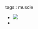 tags:: muscle

- ![](https://peach-geographical-bat-397.mypinata.cloud/ipfs/QmUTg5GqEZeYHwyMbRuXZdCjwDt7LaEuiQCmhAc6cSG3uf)
-